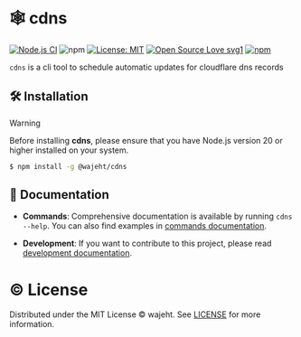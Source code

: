 # 🕸️ cdns

[![Node.js CI](https://github.com/wajeht/cdns/actions/workflows/ci.yml/badge.svg?branch=main)](https://github.com/wajeht/cdns/actions/workflows/ci.yml) ![npm](https://img.shields.io/npm/dw/%40wajeht%2Fcdns)
[![License: MIT](https://img.shields.io/badge/License-MIT-blue.svg)](https://github.com/wajeht/type/blob/main/LICENSE) [![Open Source Love svg1](https://badges.frapsoft.com/os/v1/open-source.svg?v=103)](https://github.com/wajeht/cdns) [![npm](https://img.shields.io/npm/v/%40wajeht%2Fcdns)](https://www.npmjs.com/package/@wajeht/cdns)

`cdns` is a cli tool to schedule automatic updates for cloudflare dns records

## 🛠️ Installation

> [!WARNING]
> Before installing **cdns**, please ensure that you have Node.js version 20 or higher installed on your system.

```bash
$ npm install -g @wajeht/cdns
```

## 📖 Documentation

- **Commands**: Comprehensive documentation is available by running `cdns --help`. You can also find examples in [commands documentation](./docs/manual.md).

- **Development**: If you want to contribute to this project, please read [development documentation](./docs/development.md).

# © License

Distributed under the MIT License © wajeht. See [LICENSE](./LICENSE) for more information.
